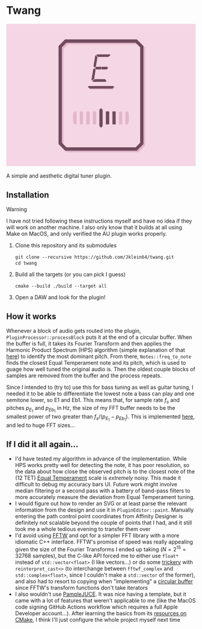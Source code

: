 # Twang

![Twang cover](./.github/cover.png)

A simple and aesthetic digital tuner plugin.

## Installation

> [!WARNING]
> I have not tried following these instructions myself and have no idea if they will work on another machine. I also only know that it builds at all using Make on MacOS, and only verified the AU plugin works properly.

1. Clone this repository and its submodules

   ```
   git clone --recursive https://github.com/Jklein64/twang.git
   cd twang
   ```

2. Build all the targets (or you can pick I guess)

   ```
   cmake --build ./build --target all
   ```

3. Open a DAW and look for the plugin!

## How it works

Whenever a block of audio gets routed into the plugin, `PluginProcessor::processBlock` puts it at the end of a circular buffer. When the buffer is full, it takes its Fourier Transform and then applies the Harmonic Product Spectrum (HPS) algorithm (simple explanation of that [here](http://musicweb.ucsd.edu/~trsmyth/analysis/Harmonic_Product_Spectrum.html)) to identify the most dominant pitch. From there, `Notes::freq_to_note` finds the closest Equal Temperament note and its pitch, which is used to guage how well tuned the original audio is. Then the oldest couple blocks of samples are removed from the buffer and the process repeats.

Since I intended to (try to) use this for bass tuning as well as guitar tuning, I needed it to be able to differentiate the lowest note a bass can play and one semitone lower, so E1 and Eb1. This means that, for sample rate $f_s$ and pitches $p_{E_1}$ and $p_{Eb_1}$ in Hz, the size of my FFT buffer needs to be the smallest power of two greater than $f_s / (p_{E_1} - p_{Eb_1})$. This is implemented [here](https://github.com/Jklein64/twang/blob/4bc8804324b02251e3fedac2f59e400393ba39b3/source/PluginProcessor.cpp#L95), and led to huge FFT sizes...

## If I did it all again...

- I'd have tested my algorithm in advance of the implementation. While HPS works pretty well for detecting the note, it has poor resolution, so the data about how close the observed pitch is to the closest note of the (12 TET) [Equal Temperament](https://en.wikipedia.org/wiki/Equal_temperament) scale is _extremely_ noisy. This made it difficult to debug my accuracy bars UI. Future work might involve median filtering or a second pass with a battery of band-pass filters to more accurately measure the deviation from Equal Temperament tuning.
- I would figure out how to render an SVG or at least parse the relevant information from the design and use it in `PluginEditor::paint`. Manually entering the path control point coordinates from Affinity Designer is definitely not scalable beyond the couple of points that I had, and it still took me a whole tedious evening to transfer them over
- I'd avoid using [FFTW](https://www.fftw.org/) and opt for a simpler FFT library with a more idiomatic C++ interface. FFTW's promise of speed was really appealing given the size of the Fourier Transforms I ended up taking ($N = 2^{15} = 32768$ samples), but the C-like API forced me to either use `float*` instead of `std::vector<float>` (I like vectors...) or do some [trickery](https://github.com/Jklein64/twang/blob/4bc8804324b02251e3fedac2f59e400393ba39b3/source/PluginProcessor.cpp#L103) with `reinterpret_cast<>` (to interchange between `fftwf_complex` and `std::complex<float>`, since I couldn't make a `std::vector` of the former), and also had to resort to copying when "implementing" a [circular buffer](https://github.com/Jklein64/twang/blob/4bc8804324b02251e3fedac2f59e400393ba39b3/source/PluginProcessor.cpp#L254) since FFTW's transform functions don't take iterators
- I also wouldn't use [PampleJUCE](https://github.com/sudara/pamplejuce). It was nice having a template, but it came with a lot of features that weren't applicable to me (like the MacOS code signing GitHub Actions workflow which requires a full Apple Developer account...). After learning the basics from its [resources on CMake](https://github.com/sudara/pamplejuce?tab=readme-ov-file#cmake), I think I'll just configure the whole project myself next time
